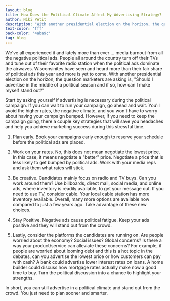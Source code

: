 ```yaml
---
layout: blog
title: How Does the Political Climate Affect My Advertising Strategy?
author: Niki Petit
description: "With another presidential election on the horizon, the question marketers are asking is, Should I advertise in the middle of a political season and if so, how can I make myself stand out?"
text-color: 'fff'
back-color: '4aba9c'
tag: blog
---
```

We've all experienced it and lately more than ever ... media burnout from all the negative political ads. People all around the country turn off their TVs and tune out of their favorite radio station when the political ads dominate the airwaves. Wisconsinites have seen and heard more than their fair share of political ads this year and more is yet to come. With another presidential election on the horizon, the question marketers are asking is, "Should I advertise in the middle of a political season and if so, how can I make myself stand out?"

Start by asking yourself if advertising is necessary during the political campaign. If you can wait to run your campaign, go ahead and wait. You'll avoid the higher rates, the negative climate, and you won't have to worry about having your campaign bumped. However, if you need to keep the campaign going, there a couple key strategies that will save you headaches and help you achieve marketing success during this stressful time.

1. Plan early. Book your campaigns early enough to reserve your schedule before the political ads are placed.

2.  Work on your rates. No, this does not mean negotiate the lowest price. In this case, it means negotiate a "better" price. Negotiate a price that is less likely to get bumped by political ads.  Work with your media reps and ask them what rates will stick.

3.  Be creative. Candidates mainly focus on radio and TV buys. Can you work around them? Use billboards, direct mail, social media, and online ads, where inventory is readily available, to get your message out. If you need to use TV, consider cable. Your local cable station has more inventory available. Overall, many more options are available now compared to just a few years ago. Take advantage of these new choices.

4.  Stay Positive. Negative ads cause political fatigue. Keep your ads positive and they will stand out from the crowd.

5.  Lastly, consider the platforms the candidates are running on. Are people worried about the economy? Social issues? Global concerns? Is there a way your product/service can alleviate these concerns? For example, if people are worried about looming debt and this is a hot topic in the debates, can you advertise the lowest price or how customers can pay with cash? A bank could advertise lower interest rates on loans. A home builder could discuss how mortgage rates actually make now a good time to buy. Turn the political discussion into a chance to highlight your strengths.

In short, you can still advertise in a political climate and stand out from the crowd. You just need to plan sooner and smarter.

